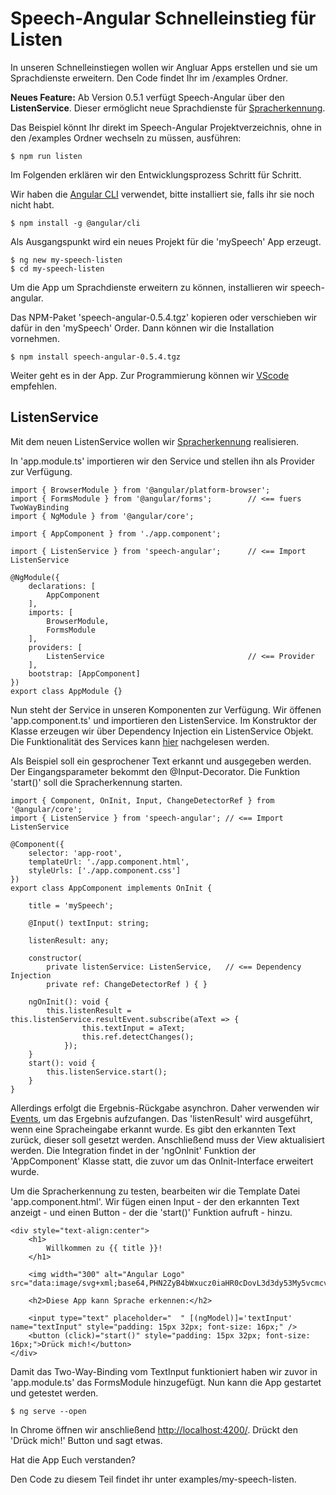 # Speech-Angular Schnelleinstieg für Listen

In unseren Schnelleinstiegen wollen wir Angluar Apps erstellen und sie um Sprachdienste erweitern. Den Code findet Ihr im /examples Ordner.

**Neues Feature:**
Ab Version 0.5.1 verfügt Speech-Angular über den **ListenService**. Dieser ermöglicht neue Sprachdienste für [Spracherkennung](https://de.wikipedia.org/wiki/Spracherkennung).

Das Beispiel könnt Ihr direkt im Speech-Angular Projektverzeichnis, ohne in den /examples Ordner wechseln zu müssen, ausführen:

	$ npm run listen

Im Folgenden erklären wir den Entwicklungsprozess Schritt für Schritt.

Wir haben die [Angular CLI](https://github.com/angular/angular-cli/wiki) verwendet, bitte installiert sie, falls ihr sie noch nicht habt.

    $ npm install -g @angular/cli

Als Ausgangspunkt wird ein neues Projekt für die 'mySpeech' App erzeugt.

    $ ng new my-speech-listen
    $ cd my-speech-listen

Um die App um Sprachdienste erweitern zu können, installieren wir speech-angular.

Das NPM-Paket 'speech-angular-0.5.4.tgz' kopieren oder verschieben wir dafür in den 'mySpeech' Order. Dann können wir die Installation vornehmen.

    $ npm install speech-angular-0.5.4.tgz

Weiter geht es in der App. Zur Programmierung können wir [VScode](https://code.visualstudio.com/) empfehlen.

## ListenService

Mit dem neuen ListenService wollen wir [Spracherkennung](https://de.wikipedia.org/wiki/Spracherkennung) realisieren.

In 'app.module.ts' importieren wir den Service und stellen ihn als Provider zur Verfügung. 

    import { BrowserModule } from '@angular/platform-browser';
    import { FormsModule } from '@angular/forms';        // <== fuers TwoWayBinding
    import { NgModule } from '@angular/core';

    import { AppComponent } from './app.component';

    import { ListenService } from 'speech-angular';      // <== Import ListenService

    @NgModule({
        declarations: [
            AppComponent
        ],
        imports: [
            BrowserModule,
            FormsModule
        ],
        providers: [
            ListenService                                // <== Provider
        ],
        bootstrap: [AppComponent]
    })
    export class AppModule {}

Nun steht der Service in unseren Komponenten zur Verfügung. 
Wir öffenen 'app.component.ts' und importieren den ListenService. Im Konstruktor der Klasse erzeugen wir über Dependency Injection ein ListenService Objekt. Die Funktionalität des Services kann [hier](https://lingualogic.de/speech-angular/docs/latest/api/classes/speech_listen.listenservice.html) nachgelesen werden.

Als Beispiel soll ein gesprochener Text erkannt und ausgegeben werden. Der Eingangsparameter bekommt den @Input-Decorator.
Die Funktion 'start()' soll die Spracherkennung starten.

    import { Component, OnInit, Input, ChangeDetectorRef } from '@angular/core';
    import { ListenService } from 'speech-angular'; // <== Import ListenService

    @Component({
        selector: 'app-root',
        templateUrl: './app.component.html',
        styleUrls: ['./app.component.css']
    })
    export class AppComponent implements OnInit {

        title = 'mySpeech';

        @Input() textInput: string;

        listenResult: any;

        constructor(
            private listenService: ListenService,   // <== Dependency Injection
            private ref: ChangeDetectorRef ) { }

        ngOnInit(): void {
            this.listenResult = this.listenService.resultEvent.subscribe(aText => {
                    this.textInput = aText;
                    this.ref.detectChanges();
                });
        }
        start(): void {
            this.listenService.start();
        }
    }

Allerdings erfolgt die Ergebnis-Rückgabe asynchron. 
Daher verwenden wir [Events](https://lingualogic.de/speech-angular/docs/latest/api/classes/speech_listen.listenservice.html#mlistenresultevent), um das Ergebnis aufzufangen. 
Das 'listenResult' wird ausgeführt, wenn eine Spracheingabe erkannt wurde. Es gibt den erkannten Text zurück, dieser soll gesetzt werden. Anschließend muss der View aktualisiert werden.
Die Integration findet in der 'ngOnInit' Funktion der 'AppComponent' Klasse statt, die zuvor um das OnInit-Interface erweitert wurde.

Um die Spracherkennung zu testen, bearbeiten wir die Template Datei 'app.component.html'. Wir fügen einen Input - der den erkannten Text anzeigt - und einen Button - der die 'start()' Funktion aufruft - hinzu.

    <div style="text-align:center">
        <h1>
            Willkommen zu {{ title }}!
        </h1>

        <img width="300" alt="Angular Logo" src="data:image/svg+xml;base64,PHN2ZyB4bWxucz0iaHR0cDovL3d3dy53My5vcmcvMjAwMC9zdmciIHZpZXdCb3g9IjAgMCAyNTAgMjUwIj4KICAgIDxwYXRoIGZpbGw9IiNERDAwMzEiIGQ9Ik0xMjUgMzBMMzEuOSA2My4ybDE0LjIgMTIzLjFMMTI1IDIzMGw3OC45LTQzLjcgMTQuMi0xMjMuMXoiIC8+CiAgICA8cGF0aCBmaWxsPSIjQzMwMDJGIiBkPSJNMTI1IDMwdjIyLjItLjFWMjMwbDc4LjktNDMuNyAxNC4yLTEyMy4xTDEyNSAzMHoiIC8+CiAgICA8cGF0aCAgZmlsbD0iI0ZGRkZGRiIgZD0iTTEyNSA1Mi4xTDY2LjggMTgyLjZoMjEuN2wxMS43LTI5LjJoNDkuNGwxMS43IDI5LjJIMTgzTDEyNSA1Mi4xem0xNyA4My4zaC0zNGwxNy00MC45IDE3IDQwLjl6IiAvPgogIDwvc3ZnPg==">

        <h2>Diese App kann Sprache erkennen:</h2>

        <input type="text" placeholder="  " [(ngModel)]='textInput' name="textInput" style="padding: 15px 32px; font-size: 16px;" />
        <button (click)="start()" style="padding: 15px 32px; font-size: 16px;">Drück mich!</button>
    </div>

Damit das Two-Way-Binding vom TextInput funktioniert haben wir zuvor in 'app.module.ts' das FormsModule hinzugefügt.
Nun kann die App gestartet und getestet werden.

    $ ng serve --open

In Chrome öffnen wir anschließend [http://localhost:4200/](http://localhost:4200/). Drückt den 'Drück mich!' Button und sagt etwas.

Hat die App Euch verstanden?

Den Code zu diesem Teil findet ihr unter examples/my-speech-listen.
